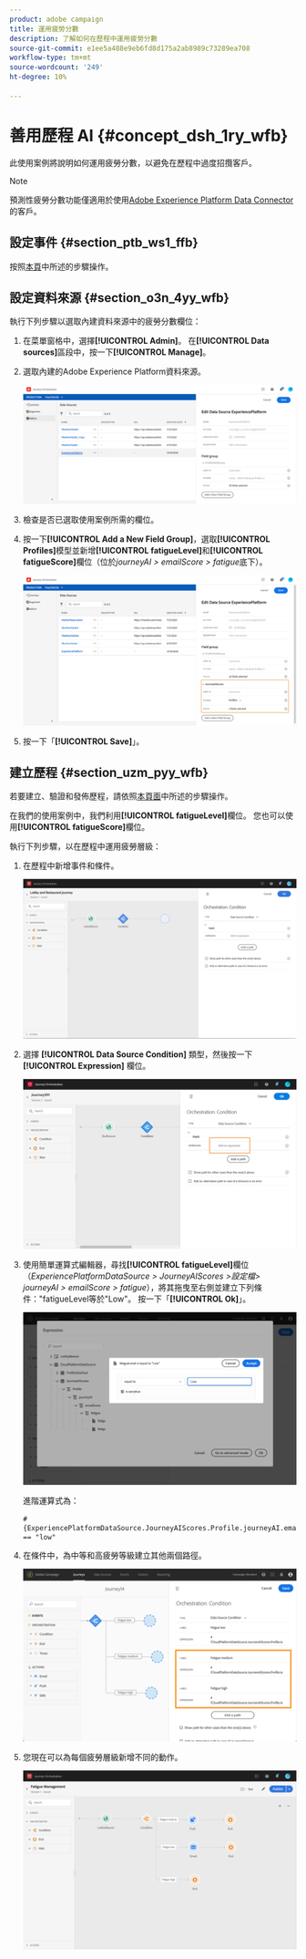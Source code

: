 ```yaml
---
product: adobe campaign
title: 運用疲勞分數
description: 了解如何在歷程中運用疲勞分數
source-git-commit: e1ee5a488e9eb6fd8d175a2ab8989c73289ea708
workflow-type: tm+mt
source-wordcount: '249'
ht-degree: 10%

---
```



# 善用歷程 AI {#concept_dsh_1ry_wfb}

此使用案例將說明如何運用疲勞分數，以避免在歷程中過度招攬客戶。

>[!NOTE]
>
>預測性疲勞分數功能僅適用於使用[Adobe Experience Platform Data Connector](https://experienceleague.adobe.com/docs/campaign-standard/using/integrating-with-adobe-cloud/adobe-experience-platform/data-connector/aep-about-data-connector.html)的客戶。

## 設定事件 {#section_ptb_ws1_ffb}

按照[本頁](../event/about-events.md)中所述的步驟操作。

## 設定資料來源 {#section_o3n_4yy_wfb}

執行下列步驟以選取內建資料來源中的疲勞分數欄位：

1. 在菜單窗格中，選擇&#x200B;**[!UICONTROL Admin]**。 在&#x200B;**[!UICONTROL Data sources]**&#x200B;區段中，按一下&#x200B;**[!UICONTROL Manage]**。
1. 選取內建的Adobe Experience Platform資料來源。

   ![](../assets/journey23.png)

1. 檢查是否已選取使用案例所需的欄位。
1. 按一下&#x200B;**[!UICONTROL Add a New Field Group]**，選取&#x200B;**[!UICONTROL Profiles]**&#x200B;模型並新增&#x200B;**[!UICONTROL fatigueLevel]**&#x200B;和&#x200B;**[!UICONTROL fatigueScore]**&#x200B;欄位（位於&#x200B;_journeyAI > emailScore > fatigue_&#x200B;底下）。

   ![](../assets/journeyuc3_1.png)

1. 按一下「**[!UICONTROL Save]**」。

## 建立歷程 {#section_uzm_pyy_wfb}

若要建立、驗證和發佈歷程，請依照[本頁面](../building-journeys/journey.md)中所述的步驟操作。

在我們的使用案例中，我們利用&#x200B;**[!UICONTROL fatigueLevel]**&#x200B;欄位。 您也可以使用&#x200B;**[!UICONTROL fatigueScore]**&#x200B;欄位。

執行下列步驟，以在歷程中運用疲勞層級：

1. 在歷程中新增事件和條件。

   ![](../assets/journeyuc2_14.png)

1. 選擇 **[!UICONTROL Data Source Condition]** 類型，然後按一下 **[!UICONTROL Expression]** 欄位。

   ![](../assets/journeyuc3_2.png)

1. 使用簡單運算式編輯器，尋找&#x200B;**[!UICONTROL fatigueLevel]**&#x200B;欄位（_ExperiencePlatformDataSource > JourneyAIScores >設定檔> journeyAI > emailScore > fatigue_），將其拖曳至右側並建立下列條件：&quot;fatigueLevel等於&quot;Low&quot;。 按一下「**[!UICONTROL Ok]**」。

   ![](../assets/journeyuc3_3.png)

   進階運算式為：

   ```
   #{ExperiencePlatformDataSource.JourneyAIScores.Profile.journeyAI.emailScore.fatigue.fatigueLevel} == "low"
   ```

1. 在條件中，為中等和高疲勞等級建立其他兩個路徑。

   ![](../assets/journeyuc3_4.png)

1. 您現在可以為每個疲勞層級新增不同的動作。

   ![](../assets/journeyuc3_5.png)
